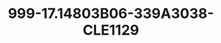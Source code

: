 ---
title: 999-17.14803B06-339A3038-CLE1129
image: 999-17.14803B06-339A3038-CLE1129.jpg
brand: classic-collection
layout: vestito
---